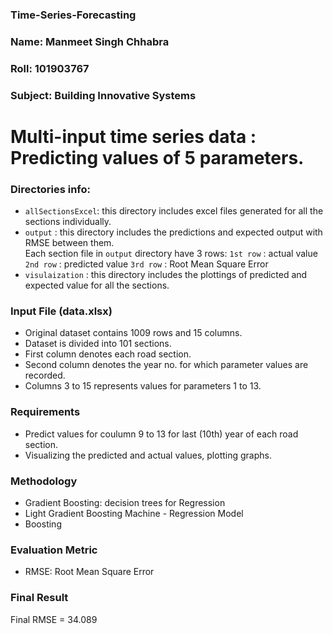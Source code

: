 ### Time-Series-Forecasting

### Name: Manmeet Singh Chhabra
### Roll: 101903767
### Subject: Building Innovative Systems

# Multi-input time series data : Predicting values of 5 parameters.

### Directories info:

- `allSectionsExcel`: this directory includes excel files generated for all the sections individually.
- `output` : this directory includes the predictions and expected output with RMSE between them. <br>
Each section file in `output` directory have 3 rows:
`1st row` : actual value
`2nd row` : predicted value
`3rd row` : Root Mean Square Error
- `visulaization` : this directory includes the plottings of predicted and expected value for all the sections.


### Input File (data.xlsx)

- Original dataset contains 1009 rows and 15 columns.
- Dataset is divided into 101 sections.
- First column denotes each road section.
- Second column denotes the year no. for which parameter values are recorded.
- Columns 3 to 15 represents values for parameters 1 to 13.

### Requirements

- Predict values for coulumn 9 to 13 for last (10th) year of each road section.
- Visualizing the predicted and actual values, plotting graphs.

### Methodology

- Gradient Boosting: decision trees for Regression
- Light Gradient Boosting Machine - Regression Model
- Boosting

### Evaluation Metric

- RMSE: Root Mean Square Error

### Final Result

Final RMSE = 34.089
